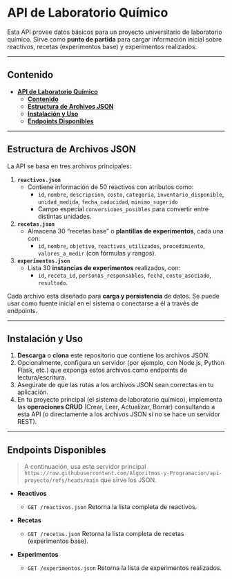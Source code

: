 # **API de Laboratorio Químico**

Esta API provee datos básicos para un proyecto universitario de laboratorio químico. Sirve como **punto de partida** para cargar información inicial sobre reactivos, recetas (experimentos base) y experimentos realizados.

---

## **Contenido**

- [**API de Laboratorio Químico**](#api-de-laboratorio-químico)
  - [**Contenido**](#contenido)
  - [**Estructura de Archivos JSON**](#estructura-de-archivos-json)
  - [**Instalación y Uso**](#instalación-y-uso)
  - [**Endpoints Disponibles**](#endpoints-disponibles)

---

## **Estructura de Archivos JSON**

La API se basa en tres archivos principales:

1. **`reactivos.json`**
   - Contiene información de 50 reactivos con atributos como:
     - `id`, `nombre`, `descripcion`, `costo`, `categoria`, `inventario_disponible`, `unidad_medida`, `fecha_caducidad`, `minimo_sugerido`
     - Campo especial `conversiones_posibles` para convertir entre distintas unidades.
2. **`recetas.json`**
   - Almacena 30 “recetas base” o **plantillas de experimentos**, cada una con:
     - `id`, `nombre`, `objetivo`, `reactivos_utilizados`, `procedimiento`, `valores_a_medir` (con fórmulas y rangos).
3. **`experimentos.json`**
   - Lista 30 **instancias de experimentos** realizados, con:
     - `id`, `receta_id`, `personas_responsables`, `fecha`, `costo_asociado`, `resultado`.

Cada archivo está diseñado para **carga y persistencia** de datos. Se puede usar como fuente inicial en el sistema o conectarse a él a través de endpoints.

---

## **Instalación y Uso**

1. **Descarga** o **clona** este repositorio que contiene los archivos JSON.
2. Opcionalmente, configura un servidor (por ejemplo, con Node.js, Python Flask, etc.) que exponga estos archivos como endpoints de lectura/escritura.
3. Asegúrate de que las rutas a los archivos JSON sean correctas en tu aplicación.
4. En tu proyecto principal (el sistema de laboratorio químico), implementa las **operaciones CRUD** (Crear, Leer, Actualizar, Borrar) consultando a esta API (o directamente a los archivos JSON si no se hace un servidor REST).

---

## **Endpoints Disponibles**

> A continuación, usa este servidor principal `https://raw.githubusercontent.com/Algoritmos-y-Programacion/api-proyecto/refs/heads/main` que sirve los JSON.

- **Reactivos**

  - `GET /reactivos.json`
    Retorna la lista completa de reactivos.

- **Recetas**

  - `GET /recetas.json`
    Retorna la lista completa de recetas (experimentos base).

- **Experimentos**
  - `GET /experimentos.json`
    Retorna la lista de experimentos realizados.
